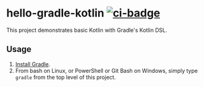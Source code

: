 # hello-gradle-kotlin [![ci-badge]][ci-travis]

This project demonstrates basic Kotlin with Gradle's Kotlin DSL.

## Usage

1. [Install Gradle].
2. From bash on Linux, or PowerShell or Git Bash on Windows, simply type `gradle` from the top level of this project.

[ci-badge]: https://travis-ci.org/dksmiffs/hello-gradle-kotlin.svg "Travis CI build status"
[ci-travis]: https://travis-ci.org/dksmiffs/hello-gradle-kotlin
[Install Gradle]: https://docs.gradle.org/current/userguide/installation.html
